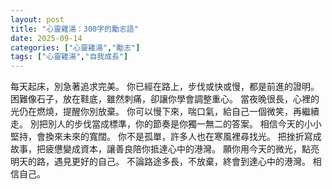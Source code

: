 ```yaml
---
layout: post
title: "心靈雞湯：300字的勵志語"
date: 2025-09-14
categories: ["心靈雞湯","勵志"]
tags: ["心靈雞湯","自我成長"]
---
```


每天起床，別急著追求完美。
你已經在路上，步伐或快或慢，都是前進的證明。
困難像石子，放在鞋底，雖然刺痛，卻讓你學會調整重心。
當夜晚很長，心裡的光仍在燃燒，提醒你別放棄。
你可以慢下來，喘口氣，給自己一個微笑，再繼續走。
別把別人的步伐當成標準，你的節奏是你獨一無二的答案。
相信今天的小小堅持，會換來未來的寬闊。
你不是孤單，許多人也在寒風裡尋找光。
把挫折寫成故事，把疲憊變成資本，讓善良陪你抵達心中的港灣。
願你用今天的微光，點亮明天的路，遇見更好的自己。
不論路途多長，不放棄，終會到達心中的港灣。
相信自己。